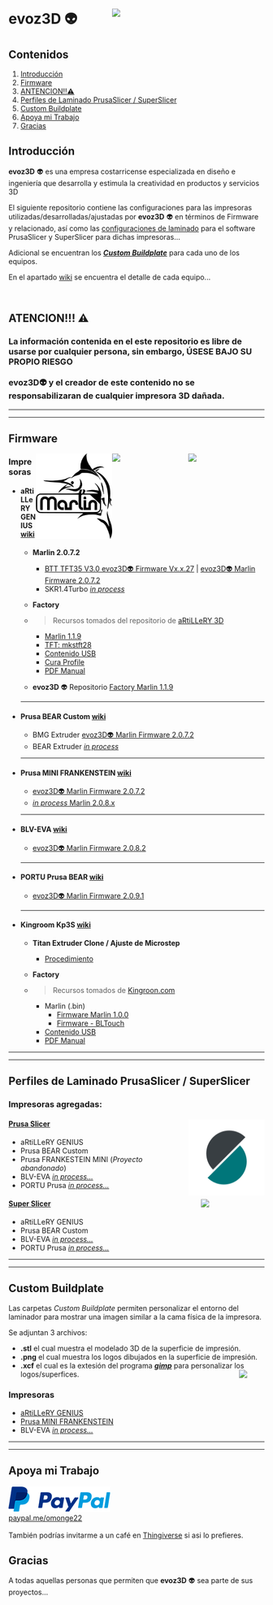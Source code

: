 # evoz3D :alien: <img align="right" width=300 src="/resources/icons/evoz3D_logo.png?raw=true" />



## Contenidos
  1. [Introducción](#Introducción)
  1. [Firmware ](#Firmware)
  1. [ANTENCION!!:warning:](#atencion-warning)
  1. [Perfiles de Laminado PrusaSlicer / SuperSlicer](#Perfiles-de-Laminado-PrusaSlicer--SuperSlicer)
  1. [Custom Buildplate](#Custom-Buildplate)
  1. [Apoya mi Trabajo](#Apoya-mi-Trabajo)
  1. [Gracias](#Gracias)



## Introducción
**evoz3D** :alien: es una empresa costarricense especializada en diseño e ingeniería que desarrolla y estimula la creatividad en productos y servicios 3D

El siguiente repositorio contiene las configuraciones para las impresoras utilizadas/desarrolladas/ajustadas por **evoz3D** :alien: en términos de Firmware y relacionado, así como las [configuraciones de laminado](https://github.com/omonge22/evoz3D#perfiles-de-laminado-prusaslicer--superslicer) para el software PrusaSlicer y SuperSlicer para dichas impresoras...

Adicional se encuentran los [**_Custom Buildplate_**](#Custom-Buildplate) para cada uno de los equipos.

En el apartado [wiki](https://github.com/omonge22/evoz3D/wiki) se encuentra el detalle de cada equipo...

<br/>


## ATENCION!!! :warning:
### La información contenida en el este repositorio es libre de usarse por cualquier persona, sin embargo, **ÚSESE BAJO SU PROPIO RIESGO** <br><br>**evoz3D**:alien: y el creador de este contenido no se responsabilizaran de cualquier impresora 3D dañada.

***
***


## Firmware 
[<img align="right" width=150 src="https://avatars.githubusercontent.com/u/12979070?v=4" />](https://github.com/makerbase-mks) [<img align="right" width=150 src="https://avatars.githubusercontent.com/u/38851044?v=4" />](https://github.com/bigtreetech) [<img align="right" width=150 src="https://github.com/MarlinFirmware/Marlin/blob/2.0.x/buildroot/share/pixmaps/logo/marlin-250.png?raw=true" />](https://github.com/omonge22/Marlin) 

 ### Impresoras

* #### aRtiLLeRY GENIUS [wiki](https://github.com/omonge22/evoz3D/wiki/aRtiLLeRY-GENIUS)
  * **Marlin 2.0.7.2**
    *  [BTT TFT35 V3.0 evoz3D👽 Firmware Vx.x.27](https://github.com/omonge22/BIGTREETECH-TouchScreenFirmware/tree/BTT-TFT35V3.0/_aRtiLLeRY%20GENIUS%20TFT35V3.0) | [evoz3D:alien: Marlin Firmware 2.0.7.2](https://github.com/omonge22/Marlin/tree/_aRtiLLeRY-GENIUS-evoz3D-Marlin-Firmware)
    * SKR1.4Turbo [_in process_](https://raw.githubusercontent.com/omonge22/evoz3D/main/resources/icons/web-pc.jpg)


  *  **Factory**
  * > Recursos tomados del repositorio de [aRtiLLeRY 3D](https://github.com/artillery3d) 
    * [Marlin 1.1.9](https://github.com/omonge22/genius-firmware)
    * [TFT: mkstft28](https://github.com/omonge22/genius-tft-firmware)
    * [Contenido USB](https://drive.google.com/file/d/1ymOYUReszwrEQ4nJWugZOiGnmjrinvXf/view)
    * [Cura Profile](https://github.com/artillery3d/slicer_profiles)
    * [PDF Manual](https://drive.google.com/file/d/103mb-JaXS-LajUZ2fF9sH9GxXkMXWKK5/view)
  * **evoz3D** :alien: Repositorio [Factory Marlin 1.1.9](https://github.com/omonge22/Marlin/tree/aRtiLLeRY-GENIUS_evoz3D-Factory-Marlin-1.1.9) 
  
  ***

* #### Prusa BEAR Custom [wiki](https://github.com/omonge22/evoz3D/wiki/Prusa-BEAR-Custom) 
  * BMG Extruder [evoz3D:alien: Marlin Firmware 2.0.7.2](https://github.com/omonge22/Marlin/tree/_Prusa-BEAR-evoz3D-Marlin-Firmware)
  * BEAR Extruder [_in process_](https://raw.githubusercontent.com/omonge22/evoz3D/main/resources/icons/web-pc.jpg)

  ***

* #### Prusa MINI FRANKENSTEIN [wiki](https://github.com/omonge22/evoz3D/wiki/Prusa-FRANKENSTEIN-MINI)
  * [evoz3D👽 Marlin Firmware 2.0.7.2](https://github.com/omonge22/Marlin/tree/_Prusa-FFRANKENSTEIN-MINI-evoz3D-Marlin-Firmware)
  * [_in process_ Marlin 2.0.8.x](https://raw.githubusercontent.com/omonge22/evoz3D/main/resources/icons/web-pc.jpg)

  ***

* #### BLV-EVA [wiki](https://github.com/omonge22/evoz3D/wiki/BLV-EVA)
  * [evoz3D👽 Marlin Firmware 2.0.8.2](https://github.com/omonge22/Marlin/tree/_BLV-EVA)

  ***

* #### PORTU Prusa BEAR [wiki](https://github.com/omonge22/evoz3D/wiki/PORTU-Prusa)
  * [evoz3D👽 Marlin Firmware 2.0.9.1](https://github.com/omonge22/Marlin/tree/_PORTU-Prusa-BEAR-evoz3D-Marlin-Firmware)

  ***

* #### Kingroom Kp3S [wiki ](https://github.com/omonge22/evoz3D/wiki/Kingroon-KP3S)
  * **Titan Extruder Clone / Ajuste de Microstep**
    * [Procedimiento](https://github.com/omonge22/evoz3D/wiki/Kingroon-KP3S#actualizatci%C3%B3n-titan-extruder-clone-)


  * **Factory**
   * > Recursos tomados de [Kingroon.com](https://www.kingroon.com/downloads/)
     * Marlin (.bin)
       * [Firmware Marlin 1.0.0](https://github.com/omonge22/evoz3D/tree/main/resources/Kingroon%20Factory/KP3S-Firmware-201022)
       * [Firmware - BLTouch](https://github.com/omonge22/evoz3D/tree/main/resources/Kingroon%20Factory/KP3S-Firmware-3Dtouch)
     * [Contenido USB](https://drive.google.com/file/d/1L9fIGaFAllFT-b9qKtVpjevujm8QpJ2f/view)
     * [PDF Manual](https://github.com/omonge22/evoz3D/blob/main/resources/Kingroon%20Factory/KP3S-Manual.pdf) 

***
***

## Perfiles de Laminado PrusaSlicer / SuperSlicer
### Impresoras agregadas:
#### [Prusa Slicer](https://github.com/omonge22/evoz3D/tree/main/PrusaSlicer_config_bundle) <img align="right" width=150 src="https://raw.githubusercontent.com/prusa3d/PrusaSlicer/master/resources/icons/PrusaSlicer.png?raw=true" />

* aRtiLLeRY GENIUS
* Prusa BEAR Custom
* Prusa FRANKESTEIN MINI (_Proyecto abandonado_)
* BLV-EVA [_in process..._](https://raw.githubusercontent.com/omonge22/evoz3D/main/resources/icons/web-pc.jpg)
* PORTU Prusa [_in process..._](https://raw.githubusercontent.com/omonge22/evoz3D/main/resources/icons/web-pc.jpg)


#### [Super Slicer](https://github.com/omonge22/evoz3D/tree/main/SuperSlicer_config_bundle) <img align="right" width=125 src="https://github.com/supermerill/SuperSlicer/blob/master/resources/icons/SuperSlicer.png?raw=true" />
* aRtiLLeRY GENIUS
* Prusa BEAR Custom
* BLV-EVA [_in process..._](https://raw.githubusercontent.com/omonge22/evoz3D/main/resources/icons/web-pc.jpg)
* PORTU Prusa [_in process..._](https://raw.githubusercontent.com/omonge22/evoz3D/main/resources/icons/web-pc.jpg)

***
***

## Custom Buildplate
Las carpetas _Custom Buildplate_ permiten personalizar el entorno del laminador para mostrar una imagen similar a la cama física de la impresora.

Se adjuntan 3 archivos:
* **.stl** el cual muestra el modelado 3D de la superficie de impresión.
* **.png** el cual muestra los logos dibujados en la superficie de impresión.
* **.xcf** el cual es la extesión del programa **[_gimp_](http://www.gimp.org.es/)** para personalizar los logos/superfices. <img align="right" width=50 src="https://gitlab.gnome.org/uploads/-/system/project/avatar/1848/gimp-wilber.png?width=64?raw=true" />

### Impresoras
* [aRtiLLeRY GENIUS](https://github.com/omonge22/evoz3D-Config_Bundle/tree/main/Custom%20Buildplate/aRtiLLeRY%20GENIUS)
* [Prusa MINI FRANKENSTEIN](https://github.com/omonge22/evoz3D-Config_Bundle/tree/main/Custom%20Buildplate/Prusa%20MINI%20FRANKENSTEIN)
* BLV-EVA [_in process..._](https://raw.githubusercontent.com/omonge22/evoz3D/main/resources/icons/web-pc.jpg)

***
***

## Apoya mi Trabajo
[![paypal.me](resources/icons/paypal_50px.png)](https://www.paypal.me/omonge22)<br/>[paypal.me/omonge22](https://www.paypal.me/omonge22)
<br/><br/>
También podrías invitarme a un café en [Thingiverse](https://www.thingiverse.com/omonge22/designs) si asi lo prefieres.



## Gracias
A todas aquellas personas que permiten que **evoz3D** :alien: sea parte de sus proyectos...

